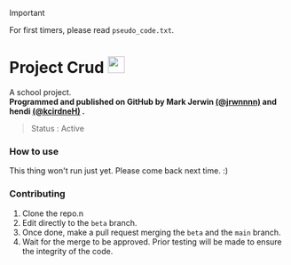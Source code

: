 > [!IMPORTANT]
> For first timers, please read <code>pseudo_code.txt</code>.

# Project Crud <img src="https://upload.wikimedia.org/wikipedia/commons/thumb/6/61/HTML5_logo_and_wordmark.svg/512px-HTML5_logo_and_wordmark.svg.png" style="height:30px;">

<!-- PROGRAMMING LANGUAGE ICONS
HTML: https://upload.wikimedia.org/wikipedia/commons/thumb/6/61/HTML5_logo_and_wordmark.svg/512px-HTML5_logo_and_wordmark.svg.png
JAVA: https://upload.wikimedia.org/wikipedia/en/thumb/3/30/Java_programming_language_logo.svg/1200px-Java_programming_language_logo.svg.png
Python: https://upload.wikimedia.org/wikipedia/commons/thumb/c/c3/Python-logo-notext.svg/1869px-Python-logo-notext.svg.png
mySQL: https://upload.wikimedia.org/wikipedia/labs/8/8e/Mysql_logo.png
-->

A school project. <br>
**Programmed and published on GitHub by Mark Jerwin [(@jrwnnnn)](https://github.com/jrwnnnn) and hendi [(@kcirdneH)](https://github.com/kcirdneH) .** <br>
> Status : Active <br>

### How to use
This thing won't run just yet. Please come back next time. :)

### Contributing
1. Clone the repo.n
2. Edit directly to the `beta` branch.
3. Once done, make a pull request merging the `beta` and the `main` branch.
4. Wait for the merge to be approved. Prior testing will be made to ensure the integrity of the code.
